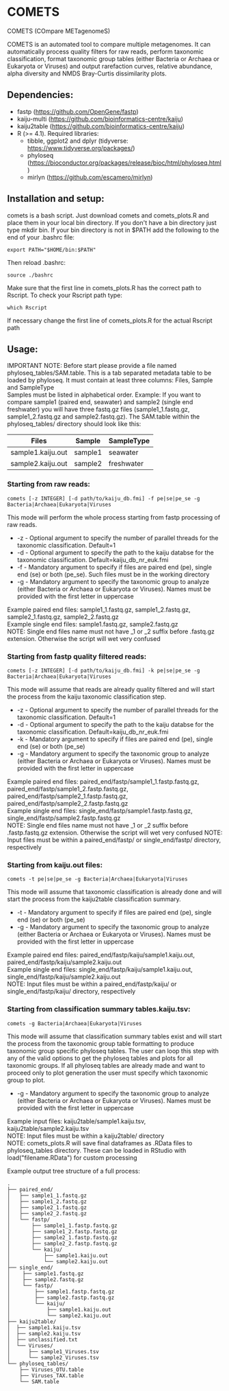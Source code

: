 # COMETS
COMETS (COmpare METagenomeS)

COMETS is an automated tool to compare multiple metagenomes. It can automatically process quality filters for raw reads, perform taxonomic classification, format taxonomic group tables (either Bacteria or Archaea or Eukaryota or Viruses) and output rarefaction curves, relative abundance, alpha diversity and NMDS Bray-Curtis dissimilarity plots.

## Dependencies:
* fastp (https://github.com/OpenGene/fastp)
* kaiju-multi (https://github.com/bioinformatics-centre/kaiju)
* kaiju2table (https://github.com/bioinformatics-centre/kaiju)
* R (>= 4.1). Required libraries:
  + tibble, ggplot2 and dplyr (tidyverse: https://www.tidyverse.org/packages/)
  + phyloseq (https://bioconductor.org/packages/release/bioc/html/phyloseq.html)
  + mirlyn (https://github.com/escamero/mirlyn)

## Installation and setup:
comets is a bash script. Just download comets and comets_plots.R and place them in your local bin directory. If you don't have a bin directory just type mkdir bin. If your bin directory is not in $PATH add the following to the end of your .bashrc file:

```{bash, eval=FALSE, echo=TRUE}
export PATH="$HOME/bin:$PATH"
```

Then reload .bashrc:
```{bash, eval=FALSE, echo=TRUE}
source ./bashrc
```

Make sure that the first line in comets_plots.R has the correct path to Rscript. To check your Rscript path type:
```{bash, eval=FALSE, echo=TRUE}
which Rscript
```

If necessary change the first line of comets_plots.R for the actual Rscript path

## Usage:
IMPORTANT NOTE: Before start please provide a file named phyloseq_tables/SAM.table. This is a tab separated metadata table to be loaded by phyloseq. It must contain at least three columns: Files, Sample and SampleType  
Samples must be listed in alphabetical order. Example: If you want to compare sample1 (paired end, seawater) and sample2 (single end freshwater) you will have three fastq.gz files (sample1_1.fastq.gz, sample1_2.fastq.gz and sample2.fastq.gz). The SAM.table within the phyloseq_tables/ directory should look like this:

Files|Sample|SampleType
--|--|--
sample1.kaiju.out|sample1|seawater
sample2.kaiju.out|sample2|freshwater

### Starting from raw reads:
```{bash, eval=FALSE, echo=TRUE}
comets [-z INTEGER] [-d path/to/kaiju_db.fmi] -f pe|se|pe_se -g Bacteria|Archaea|Eukaryota|Viruses
```
This mode will perform the whole process starting from fastp processing of raw reads.

* -z - Optional argument to specify the number of parallel threads for the taxonomic classification. Default=1
* -d - Optional argument to specify the path to the kaiju databse for the taxonomic classification. Default=kaiju_db_nr_euk.fmi
* -f - Mandatory argument to specify if files are paired end (pe), single end (se) or both (pe_se). Such files must be in the working directory
* -g - Mandatory argument to specify the taxonomic group to analyze (either Bacteria or Archaea or Eukaryota or Viruses). Names must be provided with the first letter in uppercase

Example paired end files: sample1_1.fastq.gz, sample1_2.fastq.gz, sample2_1.fastq.gz, sample2_2.fastq.gz  
Example single end files: sample1.fastq.gz, sample2.fastq.gz  
NOTE: Single end files name must not have _1 or _2 suffix before .fastq.gz extension. Otherwise the script will wet very confused  

### Starting from fastp quality filtered reads:
```{bash, eval=FALSE, echo=TRUE}
comets [-z INTEGER] [-d path/to/kaiju_db.fmi] -k pe|se|pe_se -g Bacteria|Archaea|Eukaryota|Viruses
```
This mode will assume that reads are already quality filtered and will start the process from the kaiju taxonomic classification step.

* -z - Optional argument to specify the number of parallel threads for the taxonomic classification. Default=1
* -d - Optional argument to specify the path to the kaiju databse for the taxonomic classification. Default=kaiju_db_nr_euk.fmi
* -k - Mandatory argument to specify if files are paired end (pe), single end (se) or both (pe_se)
* -g - Mandatory argument to specify the taxonomic group to analyze (either Bacteria or Archaea or Eukaryota or Viruses). Names must be provided with the first letter in uppercase

Example paired end files: paired_end/fastp/sample1_1.fastp.fastq.gz, paired_end/fastp/sample1_2.fastp.fastq.gz, paired_end/fastp/sample2_1.fastp.fastq.gz, paired_end/fastp/sample2_2.fastp.fastq.gz  
Example single end files: single_end/fastp/sample1.fastp.fastq.gz, single_end/fastp/sample2.fastp.fastq.gz  
NOTE: Single end files name must not have _1 or _2 suffix before .fastp.fastq.gz extension. Otherwise the script will wet very confused 
NOTE: Input files must be within a paired_end/fastp/ or single_end/fastp/ directory, respectively

### Starting from kaiju.out files:
```{bash, eval=FALSE, echo=TRUE}
comets -t pe|se|pe_se -g Bacteria|Archaea|Eukaryota|Viruses
```
This mode will assume that taxonomic classification is already done and will start the process from the kaiju2table classification summary.

* -t - Mandatory argument to specify if files are paired end (pe), single end (se) or both (pe_se)
* -g - Mandatory argument to specify the taxonomic group to analyze (either Bacteria or Archaea or Eukaryota or Viruses). Names must be provided with the first letter in uppercase

Example paired end files: paired_end/fastp/kaiju/sample1.kaiju.out, paired_end/fastp/kaiju/sample2.kaiju.out  
Example single end files:  single_end/fastp/kaiju/sample1.kaiju.out,  single_end/fastp/kaiju/sample2.kaiju.out  
NOTE: Input files must be within a paired_end/fastp/kaiju/ or single_end/fastp/kaiju/ directory, respectively

### Starting from classification summary tables.kaiju.tsv:
```{bash, eval=FALSE, echo=TRUE}
comets -g Bacteria|Archaea|Eukaryota|Viruses
```
This mode will assume that classification summary tables exist and will start the process from the taxonomic group table formatting to produce taxonomic group specific phyloseq tables. The user can loop this step with any of the valid options to get the phyloseq tables and plots for all taxonomic groups. If all phyloseq tables are already made and want to proceed only to plot generation the user must specify which taxonomic group to plot.

* -g - Mandatory argument to specify the taxonomic group to analyze (either Bacteria or Archaea or Eukaryota or Viruses). Names must be provided with the first letter in uppercase

Example input files: kaiju2table/sample1.kaiju.tsv, kaiju2table/sample2.kaiju.tsv  
NOTE: Input files must be within a kaiju2table/ directory  
NOTE: comets_plots.R will save final dataframes as .RData files to phyloseq_tables directory. These can be loaded in RStudio with load("filename.RData") for custom processing

Example output tree structure of a full process:
```{bash, eval=FALSE, echo=TRUE}
.
├── paired_end/
│   ├── sample1_1.fastq.gz
│   ├── sample1_2.fastq.gz
│   ├── sample2_1.fastq.gz
│   ├── sample2_2.fastq.gz
│   └── fastp/
│       ├── sample1_1.fastp.fastq.gz
│       ├── sample1_2.fastp.fastq.gz
│       ├── sample2_1.fastp.fastq.gz
│       ├── sample2_2.fastp.fastq.gz
│       └── kaiju/
│           ├── sample1.kaiju.out
│           └── sample2.kaiju.out
├── single_end/
│    ├── sample1.fastq.gz
│    ├── sample2.fastq.gz
│    └── fastp/
│        ├── sample1.fastp.fastq.gz
│        ├── sample2.fastp.fastq.gz
│        └── kaiju/
│            ├── sample1.kaiju.out
│            └── sample2.kaiju.out
├── kaiju2table/
│  ├── sample1.kaiju.tsv
│  ├── sample2.kaiju.tsv
│  ├── unclassified.txt
│  └── Viruses/
│      ├── sample1_Viruses.tsv
│      └── sample2_Viruses.tsv
└── phyloseq_tables/
    ├── Viruses_OTU.table
    ├── Viruses_TAX.table
    └── SAM.table
```
